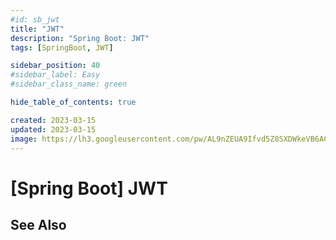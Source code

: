```yaml
---
#id: sb_jwt
title: "JWT"
description: "Spring Boot: JWT"
tags: [SpringBoot, JWT]

sidebar_position: 40
#sidebar_label: Easy
#sidebar_class_name: green

hide_table_of_contents: true

created: 2023-03-15
updated: 2023-03-15
image: https://lh3.googleusercontent.com/pw/AL9nZEUA9Ifvd5Z8SXDWkeVB6AC4MPGwnXaL6kBXNPoXwOQQ2jOcZ1Jw_0p8TKK8C3ZX0e67_FOY15eDrm7aaXSQJcKtoUzC80SAQEHsaBy6qS2AqNNs5VUFNXBKm439y_1wkvmDl-PnL8ReojnIumNlEvOXBg=w800-no?authuser=0
---
```


[Spring Boot] JWT
=================



See Also
--------
